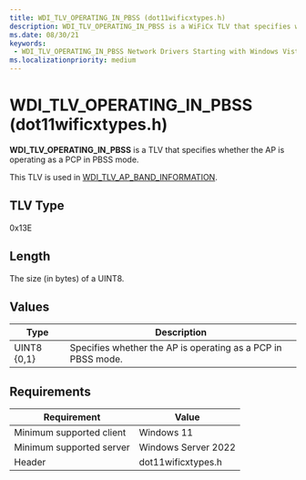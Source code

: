 ```yaml
---
title: WDI_TLV_OPERATING_IN_PBSS (dot11wificxtypes.h)
description: WDI_TLV_OPERATING_IN_PBSS is a WiFiCx TLV that specifies whether the AP is operating as a PCP in PBSS mode. 
ms.date: 08/30/21
keywords:
 - WDI_TLV_OPERATING_IN_PBSS Network Drivers Starting with Windows Vista
ms.localizationpriority: medium
---
```


# WDI_TLV_OPERATING_IN_PBSS (dot11wificxtypes.h)

**WDI_TLV_OPERATING_IN_PBSS** is a TLV that specifies whether the AP is operating as a PCP in PBSS mode. 

This TLV is used in [WDI_TLV_AP_BAND_INFORMATION](wdi-tlv-ap-band-information.md).

## TLV Type

0x13E

## Length

The size (in bytes) of a UINT8.

## Values

| Type | Description |
| --- | --- |
| UINT8 {0,1} | Specifies whether the AP is operating as a PCP in PBSS mode. |

## Requirements

|Requirement|Value|
|--- |--- |
|Minimum supported client|Windows 11|
|Minimum supported server|Windows Server 2022|
|Header|dot11wificxtypes.h|

